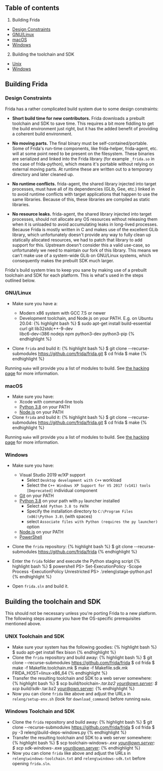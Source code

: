 ## Table of contents

1. Building Frida
 - [Design Constraints](#design-constraints)
 - [GNU/Linux](#gnulinux)
 - [macOS](#macos)
 - [Windows](#windows)
2. Building the toolchain and SDK
 - [Unix](#unix-toolchain-and-sdk)
 - [Windows](#windows-toolchain-and-sdk)

## Building Frida

### Design Constraints

Frida has a rather complicated build system due to some design constraints:

- **Short build time for new contributors.** Frida downloads a prebuilt
toolchain and SDK to save time. This requires a bit more fiddling to get the
build environment just right, but it has the added benefit of providing a
coherent build environment.

- **No moving parts.** The final binary must be self-contained/portable. Some of
Frida's run-time components, like frida-helper, frida-agent, etc. will at some
point need to be present on the filesystem. These binaries are serialized and
linked into the Frida library (for example `_frida.so` in the case of
frida-python), which means it's portable without relying on external moving
parts. At runtime these are written out to a temporary directory and later
cleaned up.

- **No runtime conflicts.** frida-agent, the shared library injected into target
processes, must have all of its dependencies (GLib, Gee, etc.) linked in to
avoid runtime conflicts with target applications that happen to use the same
libraries. Because of this, these libraries are compiled as static libraries.

- **No resource leaks.** frida-agent, the shared library injected into target
processes, should not allocate any OS resources without releasing them when it
is unloaded to avoid accumulating leaks in long-lived processes. Because Frida
is mostly written in C and makes use of the excellent GLib library, which
unfortunately doesn't provide any way to fully clean up statically allocated
resources, we had to patch that library to add support for this. Upstream
doesn't consider this a valid use-case, so unfortunately we need to maintain our
fork of this library. This means we can't make use of a system-wide GLib on
GNU/Linux systems, which consequently makes the prebuilt SDK much larger.

Frida's build system tries to keep you sane by making use of a prebuilt
toolchain and SDK for each platform. This is what's used in the steps outlined
below.

### GNU/Linux

- Make sure you have a:
  - Modern x86 system with GCC 7.5 or newer
  - Development toolchain, and Node.js on your PATH. E.g. on Ubuntu 20.04:
{% highlight bash %}
$ sudo apt-get install build-essential curl git lib32stdc++-9-dev \
    libc6-dev-i386 nodejs npm python3-dev python3-pip
{% endhighlight %}

- Clone `frida` and build it:
{% highlight bash %}
$ git clone --recurse-submodules https://github.com/frida/frida.git
$ cd frida
$ make
{% endhighlight %}

Running `make` will provide you a list of modules to build. See
[the hacking page](https://www.frida.re/docs/hacking/) for more information.

### macOS

- Make sure you have:
  - Xcode with command-line tools
  - [Python 3.8](https://www.python.org/downloads/mac-osx/) on your PATH
  - [Node.js](https://nodejs.org/) on your PATH
- Clone `frida` and build it:
{% highlight bash %}
$ git clone --recurse-submodules https://github.com/frida/frida.git
$ cd frida
$ make
{% endhighlight %}

Running `make` will provide you a list of modules to build. See
[the hacking page](https://www.frida.re/docs/hacking/) for more information.

### Windows

- Make sure you have:
  - Visual Studio 2019 w/XP support
    - Select `Desktop development with C++` workload
    - Select the `C++ Windows XP Support for VS 2017 (v141) tools [Deprecated]` individual component
  - [Git](https://git-scm.com/downloads) on your PATH
  - [Python 3.8](https://www.python.org/downloads/windows/) on your path with `py` launcher installed
    - Select `Add Python 3.8 to PATH`
    - Specify the installation directory to `C:\Program Files (x86)\Python 3.8\`  (with spaces)
    - select `Associate files with Python (requires the py launcher)`  option
  - [Node.js](https://nodejs.org/) on your PATH
  - [PowerShell](https://msdn.microsoft.com/en-us/powershell/scripting/setup/installing-windows-powershell)

- Clone the `frida` repository:
{% highlight bash %}
$ git clone --recurse-submodules https://github.com/frida/frida
{% endhighlight %}

- Enter the `frida` folder and execute the Python staging script
{% highlight bash %}
$ powershell
PS> Set-ExecutionPolicy -Scope Process -ExecutionPolicy Unrestricted
PS> .\releng\stage-python.ps1
{% endhighlight %}

- Open `frida.sln` and build it.

## Building the toolchain and SDK

This should not be necessary unless you're porting Frida to a new platform. The
following steps assume you have the OS-specific prerequisites mentioned above.

### UNIX Toolchain and SDK

- Make sure your system has the following goodies:
{% highlight bash %}
$ sudo apt-get install flex bison
{% endhighlight %}
- Clone the `frida` repository and build away:
{% highlight bash %}
$ git clone --recurse-submodules https://github.com/frida/frida
$ cd frida
$ make -f Makefile.toolchain.mk
$ make -f Makefile.sdk.mk FRIDA_HOST=linux-x86_64
{% endhighlight %}
- Transfer the resulting toolchain and SDK to a web server somewhere:
{% highlight bash %}
$ scp build/toolchain-*.tar.bz2 your@own.server:
$ scp build/sdk-*.tar.bz2 your@own.server:
{% endhighlight %}
- Now you can clone `frida` like above and adjust the URLs in
`releng/setup-env.sh` (look for `download_command`) before running `make`.

### Windows Toolchain and SDK

- Clone the `frida` repository and build away:
{% highlight bash %}
$ git clone --recurse-submodules https://github.com/frida/frida
$ cd frida
$ py -3 releng\build-deps-windows.py
{% endhighlight %}
- Transfer the resulting toolchain and SDK to a web server somewhere:
{% highlight bash %}
$ scp toolchain-windows-*.exe your@own.server:
$ scp sdk-windows-*.exe your@own.server:
{% endhighlight %}
- Now you can clone `frida` like above and adjust the URLs in
  `releng\windows-toolchain.txt` and `releng\windows-sdk.txt` before opening
  `frida.sln`.
